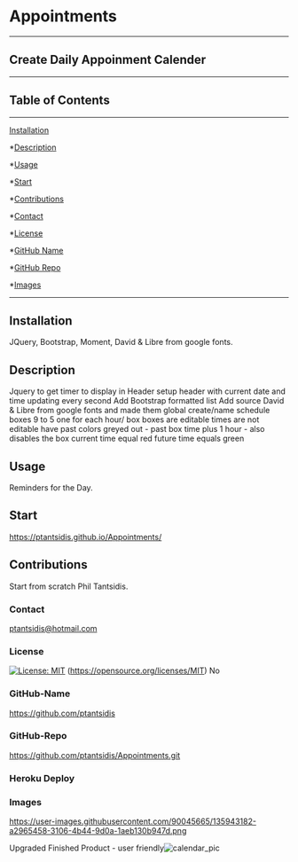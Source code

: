  # Appointments 
____
  ## Create Daily Appoinment Calender  
  ____  
  ## Table of Contents
____
  [Installation](#installation)

  *[Description](#desc)

  *[Usage](#usage)

  *[Start](#start)
  
  *[Contributions](#contributions)

  *[Contact](#contact)

  *[License](#license)

  *[GitHub Name](#github-name)

  *[GitHub Repo](#github-repo)

  *[Images](#images)
____  
  ## Installation
  JQuery, Bootstrap, Moment, David & Libre from google fonts.

  ## Description
  Jquery to get timer to display in Header
  setup header with current date and time updating every second
  Add Bootstrap formatted list 
  Add source David & Libre from google fonts and made them global
  create/name schedule boxes 9 to 5 one for each hour/ box 
  boxes are editable
  times are not editable
  have past colors greyed out - past box time plus 1 hour - also disables the box 
  current time equal red 
  future time equals green

  ## Usage
  Reminders for the Day.

  ## Start
  https://ptantsidis.github.io/Appointments/

  ## Contributions
  Start from scratch Phil Tantsidis.
    
  ###  Contact
  ptantsidis@hotmail.com
    
  ### License
  [![License: MIT](https://img.shields.io/badge/License-MIT-yellow.svg)](https://opensource.org/licenses/MIT)
  (https://opensource.org/licenses/MIT)
  No

  ### GitHub-Name
  https://github.com/ptantsidis
  
  ### GitHub-Repo
  https://github.com/ptantsidis/Appointments.git

  ### Heroku Deploy
  

  ### Images  
  https://user-images.githubusercontent.com/90045665/135943182-a2965458-3106-4b44-9d0a-1aeb130b947d.png

Upgraded Finished Product - user friendly![calendar_pic](https://user-images.githubusercontent.com/90045665/135943182-a2965458-3106-4b44-9d0a-1aeb130b947d.png)
